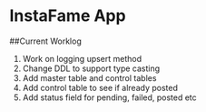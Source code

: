 # InstaFame App

##Current Worklog
1. Work on logging upsert method
2. Change DDL to support type casting
3. Add master table and control tables
4. Add control table to see if already posted 
5. Add status field for pending, failed, posted etc

